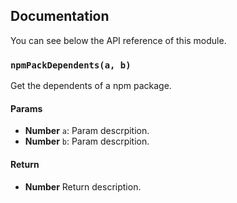 ## Documentation

You can see below the API reference of this module.

### `npmPackDependents(a, b)`
Get the dependents of a npm package.

#### Params

- **Number** `a`: Param descrpition.
- **Number** `b`: Param descrpition.

#### Return
- **Number** Return description.

